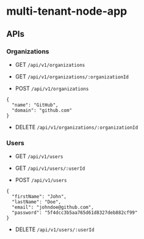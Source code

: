# multi-tenant-node-app

## APIs

### Organizations

* GET `/api/v1/organizations`

* GET `/api/v1/organizations/:organizationId`

* POST `/api/v1/organizations`

```
{
  "name": "GitHub",
  "domain": "github.com"
}
```

* DELETE `/api/v1/organizations/:organizationId`

### Users

* GET `/api/v1/users`

* GET `/api/v1/users/:userId`

* POST `/api/v1/users`

```
{
  "firstName": "John",
  "lastName": "Doe",
  "email": "johndoe@github.com",
  "password": "5f4dcc3b5aa765d61d8327deb882cf99"
}
```

* DELETE `/api/v1/users/:userId`
